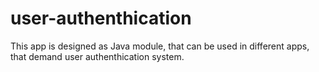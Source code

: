 # user-authenthication
This app is designed as Java module, that can be used in different apps, that demand user authenthication system.
